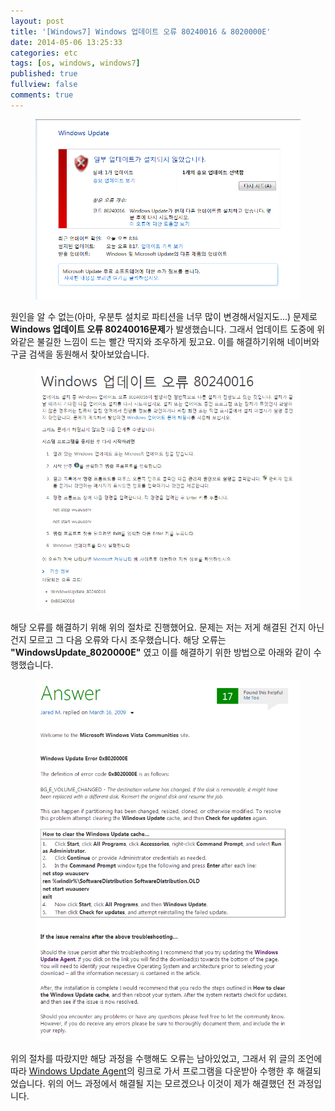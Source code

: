```yaml
---
layout: post
title: '[Windows7] Windows 업데이트 오류 80240016 & 8020000E'
date: 2014-05-06 13:25:33
categories: etc
tags: [os, windows, windows7]
published: true
fullview: false
comments: true
---
```


<figure><img src="/images/etc/windows-error1.png" alt=""></figure>

원인을 알 수 없는(아마, 우분투 설치로 파티션을 너무 많이 변경해서일지도...) 문제로 **Windows 업데이트 오류 80240016문제**가 발생했습니다. 그래서 업데이트 도중에 위와같은 불길한 느낌이 드는 빨간 딱지와 조우하게 됬고요. 이를 해결하기위해 네이버와 구글 검색을 동원해서 찾아보았습니다.

<figure><img src="/images/etc/windows-error2.png" alt=""></figure>

해당 오류를 해결하기 위해 위의 절차로 진행했어요. 문제는 저는 저게 해결된 건지 아닌 건지 모르고 그 다음 오류와 다시 조우했습니다. 해당 오류는 **"WindowsUpdate_8020000E"** 였고 이를 해결하기 위한 방법으로 아래와 같이 수행했습니다.

<figure><img src="/images/etc/windows-error3.png" alt=""></figure>

위의 절차를 따랐지만 해당 과정을 수행해도 오류는 남아있었고, 그래서 위 글의 조언에 따라 [Windows Update Agent](http://support.microsoft.com/kb/949104)의 링크로 가서 프로그램을 다운받아 수행한 후 해결되었습니다. 위의 어느 과정에서 해결될 지는 모르겠으나 이것이 제가 해결했던 전 과정입니다.
